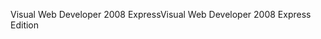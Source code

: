 <span data-ttu-id="dcc32-101">Visual Web Developer 2008 Express</span><span class="sxs-lookup"><span data-stu-id="dcc32-101">Visual Web Developer 2008 Express Edition</span></span>